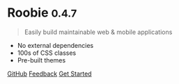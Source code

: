 # Roobie <small>0.4.7</small>

> Easily build maintainable web & mobile applications

- No external dependencies
- 100s of CSS classes
- Pre-built themes

[GitHub](https://github.com/kgrewee/roobie)
[Feedback](https://github.com/kgrewee/roobie/issues)
[Get Started](README)